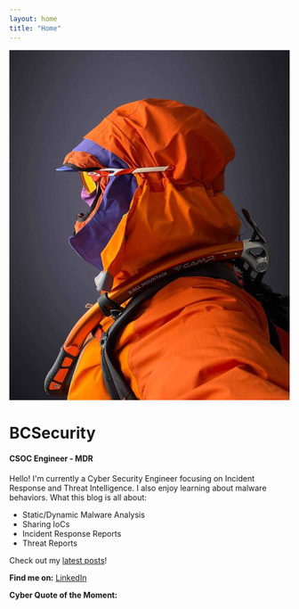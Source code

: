 ```yaml
---
layout: home
title: "Home"
---
```


<div class="text-box">
  <div class="row align-items-center justify-content-center">
    <div class="col-md-4 text-center mb-4 mb-md-0">
      <div class="profile-pic-container">
        <img
          src="/assets/images/biophoto.jpg"
          alt="Profile Picture of BCSecurity"
          class="myprofile-pic"
        />
      </div>
    </div>
    <div class="col-md-6 text-start">
      <h1 class="display-4 glitch-text">BCSecurity</h1>
      <h4>CSOC Engineer - MDR</h4>
      <p>
        Hello! I'm currently a Cyber Security Engineer focusing on Incident Response 
        and Threat Intelligence. I also enjoy learning about malware behaviors. What this blog is all about:
      </p>
      <ul>
         <li>Static/Dynamic Malware Analysis</li>
         <li>Sharing IoCs</li>
         <li>Incident Response Reports</li>
         <li>Threat Reports</li>
      </ul>
      <p>Check out my <a href="/blog/">latest posts</a>!</p>
      <p class="mt-4">
        <strong>Find me on:</strong> 
        <a 
          href="https://www.linkedin.com/in/augustin-a-5a9a72160E" 
          target="_blank" 
          rel="noopener noreferrer"
        >
          <i class="fab fa-linkedin"></i> LinkedIn
        </a>
      </p>
      <div class="mt-4" id="quote-widget">
        <strong>Cyber Quote of the Moment:</strong>
        <div id="quote-text" style="margin-top: 0.5rem;">
          <!-- Quote will load via JavaScript -->
        </div>
      </div>
    </div>
  </div>
</div>

<script>
  // Array of cybersecurity quotes
  const quotes = [
    "“The quieter you become, the more you are able to hear.” — Kali Linux motto",
    "“Hackers are today's explorers.” — Paul Graham",
    "“The only system which is truly secure is one which is switched off and unplugged.” — Gene Spafford",
    "“If you think technology can solve your security problems, then you don’t understand the problems and you don’t understand the technology.” — Bruce Schneier",
    "“Hackers are breaking the systems for profit. Before, it was about intellectual curiosity and pursuit of knowledge.” — Kevin Mitnick"
  ];

  // Display a random quote on page load
  document.addEventListener("DOMContentLoaded", () => {
    const randomQuote = quotes[Math.floor(Math.random() * quotes.length)];
    const quoteText = document.getElementById("quote-text");
    if (quoteText) {
      quoteText.textContent = randomQuote;
    }
  });
</script>
